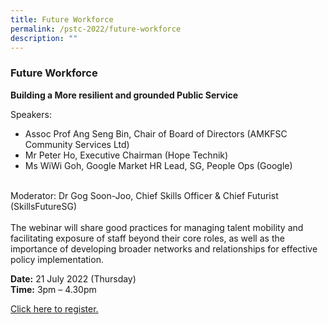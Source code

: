 ```yaml
---
title: Future Workforce
permalink: /pstc-2022/future-workforce
description: ""
---
```

### Future Workforce
<b>Building a More resilient and grounded Public Service</b><br>

Speakers:
<br>
* Assoc Prof Ang Seng Bin, Chair of Board of Directors (AMKFSC Community Services Ltd) 
* Mr Peter Ho, Executive Chairman (Hope Technik) 
* Ms WiWi Goh, Google Market HR Lead, SG, People Ops (Google)
<br><br>

Moderator: Dr Gog Soon-Joo, Chief Skills Officer & Chief Futurist (SkillsFutureSG)<br>
<br>
The webinar will share good practices for managing talent mobility and facilitating exposure of staff beyond their core roles, as well as the importance of developing broader networks and relationships for effective policy implementation. <br>

<b>Date:</b> 21 July 2022 (Thursday) <br>
<b>Time:</b> 3pm – 4.30pm <br>

<a href="https://go.gov.sg/pstc2022-futureworkforce">Click here to register.</a>
